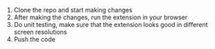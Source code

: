 1. Clone the repo and start making changes
2. After making the changes, run the extension in your browser
3. Do unit testing, make sure that the extension looks good in different screen resolutions
4. Push the code